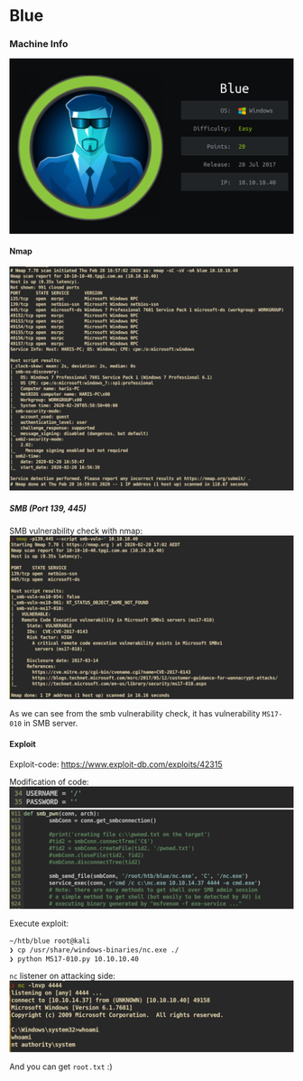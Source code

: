 # Blue

### Machine Info
![](screenshots/machine_info.png)

#### Nmap
![](screenshots/nmap.png)


##### SMB (Port 139, 445)

SMB vulnerability check with nmap:
![](screenshots/smb_vuln.png)

As we can see from the smb vulnerability check, it has vulnerability `MS17-010` in SMB server.


#### Exploit

Exploit-code: []()https://www.exploit-db.com/exploits/42315

Modification of code:
![](screenshots/code_modi2.png)
![](screenshots/code_modi.png)


Execute exploit:
```
~/htb/blue root@kali
❯ cp /usr/share/windows-binaries/nc.exe ./
❯ python MS17-010.py 10.10.10.40
```

`nc` listener on attacking side:
![](screenshots/reverse_shell.png)

And you can get `root.txt` :)
